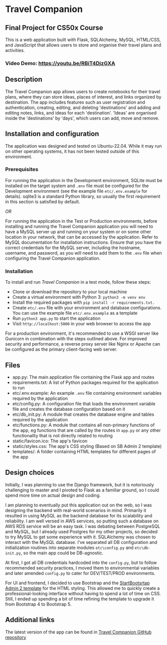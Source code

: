 # Travel Companion

## Final Project for CS50x Course

This is a web application built with Flask, SQLAlchemy, MySQL, HTML/CSS, and JavaScript that allows users to store and organise their travel plans and activities.

### Video Demo:  <https://youtu.be/RBiT4DjzGXA>

## Description

The Travel Companion app allows users to create notebooks for their travel plans, where they can store ideas, places of interest, and links organized by destination. The app includes features such as user registration and authentication, creating, editing, and deleting 'destinations' and adding and editing notes, links, and ideas for each 'destination'.
'Ideas' are organised inside the 'destinations' by 'days', which users can add, move and remove.

## Installation and configuration

The application was designed and tested on Ubuntu-22.04. While it may run on other operating systems, it has not been tested outside of this environment.

### Prerequisites

For running the application in the Development environment, SQLite must be installed on the target system and `.env` file must be configured for the Development environment (see the example file `etc/.env.example` for details). sqlite3 is a standard Python library, so usually the first requirement in this section is satisfied by default.

*OR*

For running the application in the Test or Production environments, before installing and running the Travel Companion application you will need to have a MySQL server up and running on your system or on some other location in your network, that can be accessed by the application. Refer to MySQL documentation for installation instructions.
Ensure that you have the correct credentials for the MySQL server, including the hostname, username, and password, as you will need to add them to the `.env` file when configuring the Travel Companion application.

### Installation

To install and run *Travel Companion* in a test mode, follow these steps:

- Clone or download the repository to your local machine
- Create a virtual environment with Python 3: `python3 -m venv env`
- Install the required packages with `pip install -r requirements.txt.`
- Create `etc/.env` file with your environment and database configurations. You can use the example file `etc/.env.example` as a template
- Run `python3 app.py` to start the application
- Visit `http://localhost:5000` in your web browser to access the app

For a production environment, it's recommended to use a WSGI server like Gunicorn in combination with the steps outlined above. For improved security and performance, a reverse proxy server like Nginx or Apache can be configured as the primary client-facing web server.

## Files

- app.py: The main application file containing the Flask app and routes
- requirements.txt: A list of Python packages required for the application to run
- etc/.env.example: An example `.env` file containing environment variables required by the application
- etc/config.py: A configuration file that loads the environment variable file and creates the database configuration based on it
- etc/db_init.py: A module that creates the database engine and tables required by the application
- etc/functions.py: A module that contains all non-primary functions of the app, eg functions that are called by the routes in `app.py` or any other functionality that is not directly related to routing
- static/favicon.ico: The app's favicon
- static/styles.css: The app's CSS styling (Based on SB Admin 2 template)
- templates/: A folder containing HTML templates for different pages of the app

## Design choices

Initially, I was planning to use the Django framework, but it is notoriously challenging to master and I pivoted to Flask as a familiar ground, so I could spend more time on actual design and coding.

I am planning to eventually put this application out on the web, so I was designing the backend with real-world scenarios in mind. Primarily it resulted in using MySQL as the backend database for its scalability and reliability. I am well versed in AWS services, so putting such a database on AWS RDS service will be an easy task.
I was debating between PostgreSQL and MySQL, but I already used Postgres for my other projects, so decided to try MySQL to get some experience with it. SQLAlchemy was chosen to interact with the MySQL database. I’ve separated all DB configuration and initialization routines into separate modules `etc\config.py` and `etc\db-init.py`, so the main app could be DB-agnostic.

At first, I got all DB credentials hardcoded into the `config.py`, but to follow recommended security practices, I moved them to environmental variables and later amended `config.py` to cater for DEV/TEST/PROD environments.

For UI and frontend, I decided to use Bootstrap and the [StartBootsrtap Admin 2 template](https://startbootstrap.com/theme/sb-admin-2) for the HTML styling. This allowed me to quickly create a professional-looking interface without having to spend a lot of time on CSS. Still, I ended up spending a bit of time refining the template to upgrade it from Bootstrap 4 to Bootstrap 5.

## Additional links

The latest version of the app can be found in [Travel Companion GitHub repository](https://github.com/Hevsy/Travel-Companion)
